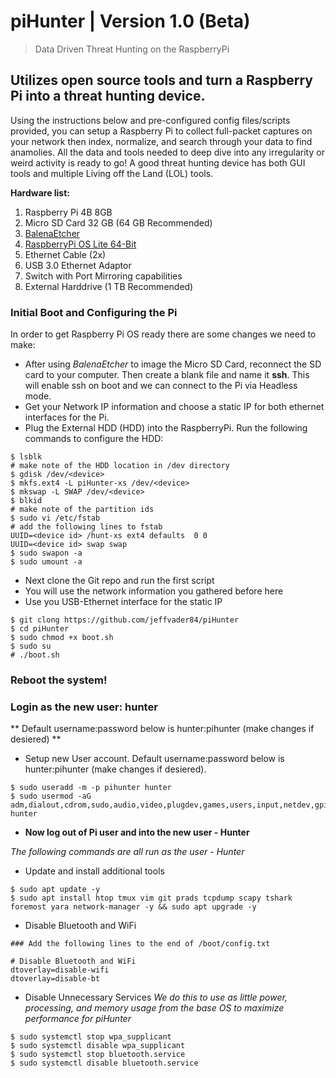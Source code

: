 # piHunter | Version 1.0 (Beta)
> Data Driven Threat Hunting on the RaspberryPi

## Utilizes open source tools and turn a Raspberry Pi into a threat hunting device.

Using the instructions below and pre-configured config files/scripts provided, you can setup a Raspberry Pi to collect full-packet captures on your network then index, normalize, and search through your data to find anamolies.  All the data and tools needed to deep dive into any irregularity or weird activity is ready to go!  A good threat hunting device has both GUI tools and multiple Living off the Land (LOL) tools.

**Hardware list:**
1. Raspberry Pi 4B 8GB
2. Micro SD Card 32 GB (64 GB Recommended)
3. [BalenaEtcher](https://www.balena.io/etcher/)
4. [RaspberryPi OS Lite 64-Bit](https://downloads.raspberrypi.org/raspios_lite_arm64/images/)
5. Ethernet Cable (2x)
6. USB 3.0 Ethernet Adaptor
7. Switch with Port Mirroring capabilities
8. External Harddrive (1 TB Recommended) 


### Initial Boot and Configuring the Pi

In order to get Raspberry Pi OS ready there are some changes we need to make:  
* After using *BalenaEtcher* to image the Micro SD Card, reconnect the SD card to your computer. Then create a blank file and name it **ssh**.  This will enable ssh on boot and we can connect to the Pi via Headless mode.
* Get your Network IP information and choose a static IP for both ethernet interfaces for the Pi.
* Plug the External HDD (HDD) into the RaspberryPi.  Run the following commands to configure the HDD:
```
$ lsblk
# make note of the HDD location in /dev directory
$ gdisk /dev/<device>
$ mkfs.ext4 -L piHunter-xs /dev/<device>
$ mkswap -L SWAP /dev/<device>
$ blkid
# make note of the partition ids
$ sudo vi /etc/fstab
# add the following lines to fstab
UUID=<device id> /hunt-xs ext4 defaults  0 0
UUID=<device id> swap swap
$ sudo swapon -a
$ sudo umount -a
```
* Next clone the Git repo and run the first script
* You will use the network information you gathered before here
* Use you USB-Ethernet interface for the static IP
```
$ git clong https://github.com/jeffvader84/piHunter
$ cd piHunter
$ sudo chmod +x boot.sh
$ sudo su
# ./boot.sh
```
### Reboot the system!
### Login as the new user: hunter
** Default username:password below is hunter:pihunter (make changes if desiered) **




* Setup new User account.  Default username:password below is hunter:pihunter (make changes if desiered).
```
$ sudo useradd -m -p pihunter hunter
$ sudo usermod -aG adm,dialout,cdrom,sudo,audio,video,plugdev,games,users,input,netdev,gpio,i2c,spi hunter
```
* **Now log out of Pi user and into the new user - Hunter**

*The following commands are all run as the user - Hunter*

* Update and install additional tools
```
$ sudo apt update -y
$ sudo apt install htop tmux vim git prads tcpdump scapy tshark foremost yara network-manager -y && sudo apt upgrade -y
```
* Disable Bluetooth and WiFi
```
### Add the following lines to the end of /boot/config.txt

# Disable Bluetooth and WiFi
dtoverlay=disable-wifi
dtoverlay=disable-bt
```
* Disable Unnecessary Services
*We do this to use as little power, processing, and memory usage from the base OS to maximize performance for piHunter*
```
$ sudo systemctl stop wpa_supplicant
$ sudo systemctl disable wpa_supplicant
$ sudo systemctl stop bluetooth.service
$ sudo systemctl disable bluetooth.service
```
